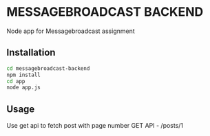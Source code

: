 # MESSAGEBROADCAST BACKEND
Node app for Messagebroadcast assignment

## Installation
```bash
cd messagebroadcast-backend
npm install
cd app
node app.js
```
## Usage
Use get api to fetch post with page number
GET API - /posts/1